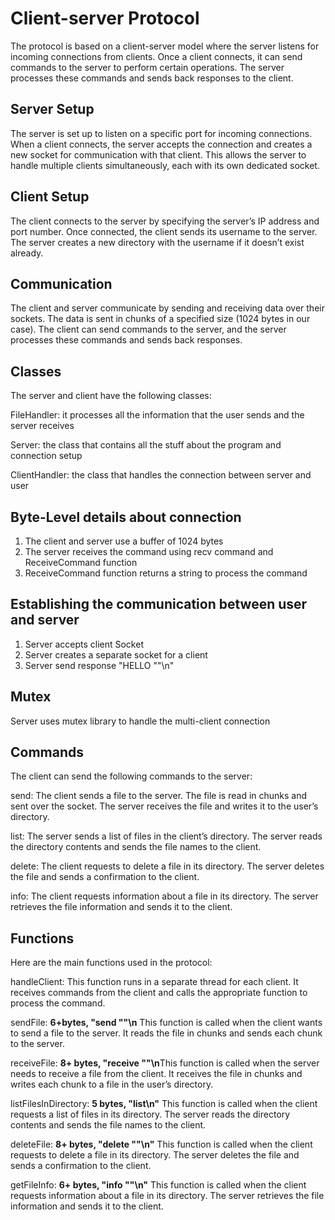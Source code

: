 # Client-server Protocol
The protocol is based on a client-server model where the server listens for incoming connections from clients. Once a client connects, it can send commands to the server to perform certain operations. The server processes these commands and sends back responses to the client.

## Server Setup
The server is set up to listen on a specific port for incoming connections. When a client connects, the server accepts the connection and creates a new socket for communication with that client. This allows the server to handle multiple clients simultaneously, each with its own dedicated socket.

## Client Setup
The client connects to the server by specifying the server’s IP address and port number. Once connected, the client sends its username to the server. The server creates a new directory with the username if it doesn’t exist already.

## Communication
The client and server communicate by sending and receiving data over their sockets. The data is sent in chunks of a specified size (1024 bytes in our case). The client can send commands to the server, and the server processes these commands and sends back responses.

## Classes
The server and client have the following classes:

FileHandler: it processes all the information that the user sends and the server receives

Server: the class that contains all the stuff about the program and connection setup

ClientHandler: the class that handles the connection between server and user

## Byte-Level details about connection
1. The client and server use a buffer of 1024 bytes
2. The server receives the command using recv command and ReceiveCommand function
3. ReceiveCommand function returns a string to process the command

## Establishing the communication between user and server
1. Server accepts client Socket
2. Server creates a separate socket for a client
3. Server send response "HELLO "<user>"\n"
## Mutex
Server uses mutex library to handle the multi-client connection

## Commands
The client can send the following commands to the server:

send: The client sends a file to the server. The file is read in chunks and sent over the socket. The server receives the file and writes it to the user’s directory.

list: The server sends a list of files in the client’s directory. The server reads the directory contents and sends the file names to the client.

delete: The client requests to delete a file in its directory. The server deletes the file and sends a confirmation to the client.

info: The client requests information about a file in its directory. The server retrieves the file information and sends it to the client.

## Functions
Here are the main functions used in the protocol:

handleClient: This function runs in a separate thread for each client. It receives commands from the client and calls the appropriate function to process the command.

sendFile: **6+bytes, "send "<filename>"\n** This function is called when the client wants to send a file to the server. It reads the file in chunks and sends each chunk to the server.

receiveFile: **8+ bytes, "receive "<filename>"\n**This function is called when the server needs to receive a file from the client. It receives the file in chunks and writes each chunk to a file in the user’s directory.

listFilesInDirectory: **5 bytes, "list\n"** This function is called when the client requests a list of files in its directory. The server reads the directory contents and sends the file names to the client.

deleteFile: **8+ bytes, "delete "<filename>"\n"** This function is called when the client requests to delete a file in its directory. The server deletes the file and sends a confirmation to the client.

getFileInfo: **6+ bytes, "info "<filename>"\n"** This function is called when the client requests information about a file in its directory. The server retrieves the file information and sends it to the client.
